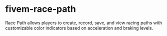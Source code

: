 # fivem-race-path
Race Path allows players to create, record, save, and view racing paths with customizable color indicators based on acceleration and braking levels.
